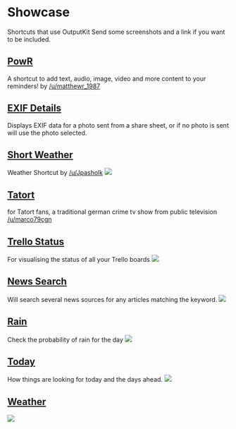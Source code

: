 # Showcase

Shortcuts that use OutputKit
Send some screenshots and a link if you want to be included.

## [PowR](https://routinehub.co/shortcut/1430)
A shortcut to add text, audio, image, video and more content to your reminders! by [/u/matthewr_1987](https://www.reddit.com/user/matthewr_1987)

## [EXIF Details](https://routinehub.co/shortcut/913)
Displays EXIF data for a photo sent from a share sheet, or if no photo is sent will use the photo selected.

## [Short Weather](https://routinehub.co/shortcut/1469)
Weather Shortcut by [/u/Jpasholk](https://www.reddit.com/user/Jpasholk)
![](/showcase/ShortWeather.png)

## [Tatort](https://www.reddit.com/r/shortcuts/comments/9ze26m/tatort_viewer/)
for Tatort fans, a traditional german crime tv show from public television [/u/marco79cgn](https://www.reddit.com/user/marco79cgn)

## [Trello Status](https://routinehub.co/shortcut/1243)
For visualising the status of all your Trello boards
![](/showcase/i-VBORw0-KGgo-AAAANSUh-EUg-AABS0-AAAo4-CAYAAAC8-Jo-K-AAABgml-DQ1-Bz-Ukd-CIEl-FQz-Yx-OTY2-LTIu-2.png)

## [News Search](https://routinehub.co/shortcut/836) 
Will search several news sources for any articles matching the keyword.
![](/showcase/Image-2.png)


## [Rain](https://routinehub.co/shortcut/1222)
Check the probability of rain for the day
![](/showcase/IMG-0716.jpg)

## [Today](https://routinehub.co/shortcut/1627)
How things are looking for today and the days ahead.
![](/showcase/image.png)

## [Weather](https://routinehub.co/shortcut/1630)
![](/showcase/TodaysWeather.png)
